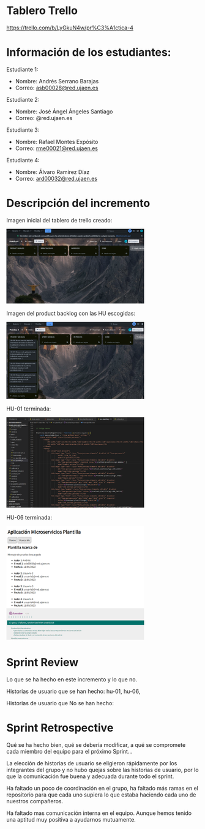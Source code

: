 # Tablero Trello

https://trello.com/b/LyGkuN4w/pr%C3%A1ctica-4

# Información de los estudiantes:

Estudiante 1:
- Nombre: Andrés Serrano Barajas 
- Correo: asb00028@red.ujaen.es

Estudiante 2:
- Nombre: José Ángel Ángeles Santiago 
- Correo: @red.ujaen.es

Estudiante 3:
- Nombre: Rafael Montes Expósito 
- Correo: rme00021@red.ujaen.es

Estudiante 4:
- Nombre: Álvaro Ramírez Díaz 
- Correo: ard00032@red.ujaen.es

# Descripción del incremento

Imagen inicial del tablero de trello creado:

<img src='imagenes/trello-inicio.PNG' heigth='100' width='360'>

Imagen del product backlog con las HU escogidas:

<img src='imagenes/decision-product-backlog.PNG' heigth='100' width='360'>

HU-01 terminada:

<img src='imagenes/hu-1.PNG' heigth='100' width='360'>

HU-06 terminada:

<img src='imagenes/hu-06.PNG' heigth='100' width='360'>


# Sprint Review

Lo que se ha hecho en este incremento y lo que no.

Historias de usuario que se han hecho: hu-01, hu-06,

Historias de usuario que No se han hecho:

# Sprint Retrospective

Qué se ha hecho bien, qué se debería modificar, a qué se compromete cada miembro del equipo para el próximo Sprint...

La elección de historias de usuario se eligieron rápidamente por los integrantes del grupo y no hubo quejas sobre las historias de usuario, por lo que la comunicación fue buena y adecuada durante todo el sprint.

Ha faltado un poco de coordinación en el grupo, ha faltado más ramas en el repositorio para que cada uno supiera lo que estaba haciendo cada uno de nuestros compañeros.

Ha faltado mas comunicación interna en el equipo. Aunque hemos tenido una aptitud muy positiva a ayudarnos mutuamente.

